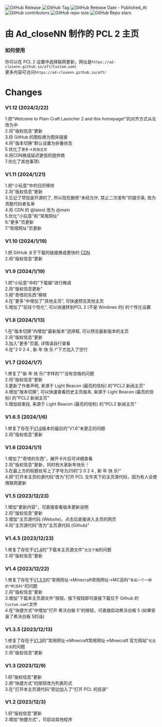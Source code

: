 ![GitHub Release](https://img.shields.io/github/v/release/Ad-closeNN/PCL2-home-page)
![GitHub Tag](https://img.shields.io/github/v/tag/ad-closenn/PCL2-home-page)
![GitHub Release Date - Published_At](https://img.shields.io/github/release-date/ad-closenn/PCL2-home-page)
![GitHub contributors](https://img.shields.io/github/contributors/ad-closenn/PCL2-home-page)
![GitHub repo size](https://img.shields.io/github/repo-size/ad-closenn/PCL2-home-page)
![GitHub Repo stars](https://img.shields.io/github/stars/ad-closenn/PCL2-home-page)
# 由 Ad_closeNN 制作的 PCL 2 主页
### 如何使用
你可以在 PCL 2 设置中选择联网更新，网址是`https://ad-closenn.github.io/aft/Custom.xaml`\
更多内容可访问`https://ad-closenn.github.io/aft/`
# Changes
### V1.12 (2024/2/22)
1.把"Welcome to Plain Craft Launcher 2 and this homepage!"的对齐方式从左改为中\
2.将"版权信息"更新\
3.将 GitHub 的图标换为图床链接\
4.将"版本切换"默认设置为折叠状态\
5.优化了`更多`→`其他主页`\
6.将CDN换成延迟更低的提供商\
7.优化了其他事项\
### V1.11 (2024/1/21)
1.把"小玩意"中的日历移除\
2.将"版权信息"更新\
3.忘记了项目是开源的了, 所以现在删除"未经允许, 禁止二次发布"的提示条, 改为贡献代码者名单\
4.将 CDN 的 @latest 改为 @main\
5.优化"小玩意"和"常用网址"\
6."更多"页更新\
7."常用网址"页更新
### V1.10 (2024/1/19)
1.把 GitHub 关于下载的链接换成更快的 [CDN](https://www.jsdelivr.com)\
2.将"版权信息"更新
### V1.9 (2024/1/19)
1.把"小玩意"中的"下载器"进行微调\
2.将"版权信息更新"\
3.把"奇怪的东西"移除\
4.在"更多"中增加了"其他主页", 可快速预览其他主页\
5.增加了"前往个性化", 可以快速转到PCL 2 (不是 Windows 的) 的个性化设置
### V1.8 (2024/1/13)
1.在"版本切换"内增加"最新版本"选择框, 可以预览最新版本的主页\
2.将"版权信息"更新\
3.加入"更多"页面, 详情请自行查看\
4.在"2 0 2 4 , 新 年 快 乐 !"下方加入了空行
### V1.7 (2024/1/7)
1.修复了"新 年 快 乐!"字样的"!"没有空格的问题\
2.将"版权信息"更新\
3.更新了作者声明, 来源于 Light Beacon (最亮的信标) 的"PCL2 新闻主页"\
4.增加"版本切换", 可以快速查看历史主页版本, 来源于 Light Beacon (最亮的信标) 的"PCL2 新闻主页"\
5.增加结束段, 来源于 Light Beacon (最亮的信标) 的"PCL2 新闻主页"
### V1.6.5 (2024/1/6)
1.修复了存在于[V1.6](https://githubfast.com/Ad-closeNN/PCL2-home-page/releases/tag/1.6 "V1.6")版本的最后的"V1.6"未更正的问题\
2.将"版权信息"更新
### V1.6 (2024/1/1)
1.增加了"奇怪的东西"，展开卡片后可详细查看\
2.将"版权信息"更新，同时祝大家新年快乐！\
3.在最上方的标题处写上了字号为25的"2 0 2 4 ,  新 年 快 乐!"\
4.把"打开本主页的源代码"改为"打开 PCL 文件夹下的主页源代码，因为有人会使用联网更新
### V1.5 (2023/12/23)
1.增加"更新内容"，可直接查看版本更新说明\
2.将"版权信息"更新\
3.增加"主页源代码 (Website)，点击后直接进入主页的网页\
4.将"主页源代码"改为"主页源代码 (Github)"
### V1.4.5 (2023/12/23)
1.修复了存在于[V1.4](https://githubfast.com/Ad-closeNN/PCL2-home-page/releases/tag/1.4 "V1.4")的"下载本主页源文件"`无法下载`的问题\
2.将"版权信息"更新
### V1.4 (2023/12/22)
1.修复了存在于[V1.3.5](https://githubfast.com/Ad-closeNN/PCL2-home-page/releases/tag/1.3.5 "V1.3.5")的"常用网址→Minecraft常用网址→MC百科"`多出一个一样的"MC百科"`的问题\
2.将"版权信息"更新\
3.增加"下载本主页源文件"按钮，按下按钮即可直接下载位于 Github 的`Custom.xaml`文件\
4.在"快捷方式"中增加"打开 希沃白板 5"的按钮，可直接启动希沃白板 5 (如果安装了希沃白板 5的话)
### V1.3.5 (2023/12/13)
1.修复了存在于[V1.3](https://githubfast.com/Ad-closeNN/PCL2-home-page/releases/tag/1.3 "V1.3")的"常用网址→Minecraft常用网址→Minecraft 官方网站"`无法点击`的问题\
2.将"版权信息"更新
### V1.3 (2023/12/9)
1.将"版权信息"更新\
2.把"快捷方式"的按钮改为列表形式\
3.在"打开本主页源代码"旁边加入了"打开 PCL 的目录"
### V1.2 (2023/12/3)
1.将"版权信息"更新\
2.增加"快捷方式"，可启动其他程序
